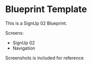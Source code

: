 # Blueprint Template

This is a SignUp 02  Blueprint.

Screens:
- SignUp 02
- Navigation

Screenshots is included for reference
